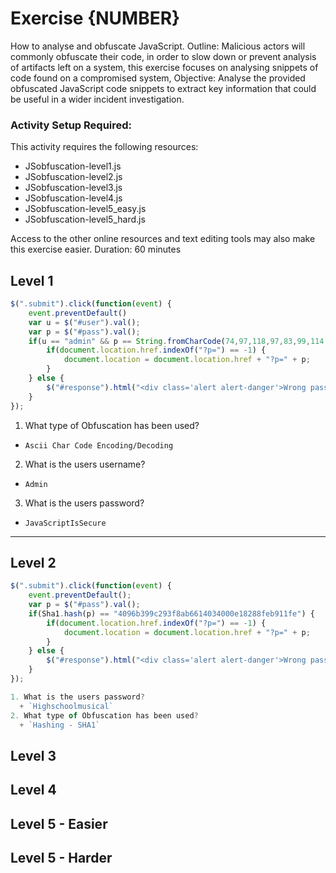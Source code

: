 # Exercise {NUMBER}
How to analyse and obfuscate JavaScript.
Outline: Malicious actors will commonly obfuscate their code, in order to slow down or prevent analysis of artifacts left on a system, this exercise focuses on analysing snippets of code found on a compromised system,
Objective: Analyse the provided obfuscated JavaScript code snippets to extract key information that could be useful in a wider incident investigation.

### Activity Setup Required:
This activity requires the following resources:
+ JSobfuscation-level1.js
+ JSobfuscation-level2.js
+ JSobfuscation-level3.js
+ JSobfuscation-level4.js
+ JSobfuscation-level5_easy.js
+ JSobfuscation-level5_hard.js

Access to the other online resources and text editing tools may also make this exercise easier.
Duration: 60 minutes


## Level 1
```javascript
$(".submit").click(function(event) {
    event.preventDefault()
    var u = $("#user").val();
    var p = $("#pass").val();
    if(u == "admin" && p == String.fromCharCode(74,97,118,97,83,99,114,105,112,116,73,115,83,101,99,117,114,101)) {
        if(document.location.href.indexOf("?p=") == -1) {   
            document.location = document.location.href + "?p=" + p;
        }
    } else {
        $("#response").html("<div class='alert alert-danger'>Wrong password sorry.</div>");
    }
});

```
1. What type of Obfuscation has been used? 
  + `Ascii Char Code Encoding/Decoding`
2. What is the users username? 
  + `Admin`
3. What is the users password?
  + `JavaScriptIsSecure`

---

## Level 2
```javascript
$(".submit").click(function(event) {
    event.preventDefault();
    var p = $("#pass").val();
    if(Sha1.hash(p) == "4096b399c293f8ab6614034000e18288feb911fe") {
        if(document.location.href.indexOf("?p=") == -1) {   
            document.location = document.location.href + "?p=" + p;
        }
    } else {
        $("#response").html("<div class='alert alert-danger'>Wrong password sorry.</div>");
    }
});

1. What is the users password?
  + `Highschoolmusical`
2. What type of Obfuscation has been used?
  + `Hashing - SHA1`


```

## Level 3
## Level 4
## Level 5 - Easier
## Level 5 - Harder
